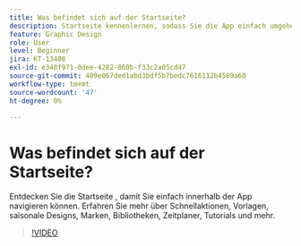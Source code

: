 ```yaml
---
title: Was befindet sich auf der Startseite?
description: Startseite kennenlernen, sodass Sie die App einfach umgehen können
feature: Graphic Design
role: User
level: Beginner
jira: KT-13408
exl-id: e348f971-0dee-4282-860b-f33c2a05cd47
source-git-commit: 409e067ded1abd3bdf5b7bedc7616112b4589a60
workflow-type: tm+mt
source-wordcount: '47'
ht-degree: 0%

---
```


# Was befindet sich auf der Startseite?

Entdecken Sie die Startseite , damit Sie einfach innerhalb der App navigieren können. Erfahren Sie mehr über Schnellaktionen, Vorlagen, saisonale Designs, Marken, Bibliotheken, Zeitplaner, Tutorials und mehr.

>[!VIDEO](https://video.tv.adobe.com/v/3426924?quality=12&learn=on&hidetitle=true)
